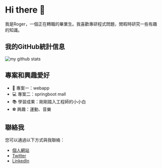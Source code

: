 # Hi there 👋

我是Roger，一個正在轉職的畢業生。我喜歡專研程式問題，閒暇時研究一些有趣的知識。

## 我的GitHub統計信息

<img src="https://github-readme-stats.vercel.app/api?username=Roger3985&show_icons=true&theme=radical" alt="my github stats"/>

## 專案和興趣愛好

- 🚀 專案一：webapp
- 💻 專案二：springboot mall
- 📚 學習成果：剛剛踏入工程師的小小白
- ⚽ 興趣：運動、音樂

## 聯絡我

您可以通過以下方式與我聯絡：

- [個人網站](https://example.com)
- [Twitter](https://twitter.com/example)
- [LinkedIn](https://www.linkedin.com/in/example)


<!---
Roger3985/Roger3985 is a ✨ special ✨ repository because its `README.md` (this file) appears on your GitHub profile.
You can click the Preview link to take a look at your changes.
--->
